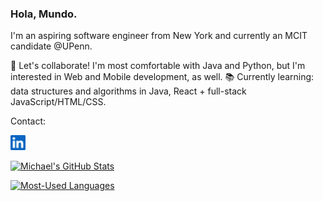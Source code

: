 ### Hola, Mundo.

I'm an aspiring software engineer from New York and currently an MCIT candidate @UPenn.

🤝 Let's collaborate! I'm most comfortable with Java and Python, but I'm interested in Web and Mobile development, as well.
📚 Currently learning: data structures and algorithms in Java, React + full-stack JavaScript/HTML/CSS.

Contact:

[<img src="https://github.com/Amchuz/Amchuz/blob/master/linkedin.jpeg" alt="linkedin logo" width="24">](https://www.linkedin.com/in/michael-s-liebegott/) 

[![Michael's GitHub Stats](https://github-readme-stats.vercel.app/api?username=0x6d736c&theme=prussian)](https://github.com/anuraghazra/github-readme-stats)

[![Most-Used Languages](https://github-readme-stats.vercel.app/api/top-langs/?username=0x6d736c&theme=prussian)](https://github.com/anuraghazra/github-readme-stats)

<!--
**0x6d736c/0x6d736c** is a ✨ _special_ ✨ repository because its `README.md` (this file) appears on your GitHub profile.

Here are some ideas to get you started:

- 🔭 I’m currently working on ...
- 🌱 I’m currently learning ...
- 👯 I’m looking to collaborate on ...
- 🤔 I’m looking for help with ...
- 💬 Ask me about ...
- 📫 How to reach me: ...
- 😄 Pronouns: ...
- ⚡ Fun fact: ...
-->
